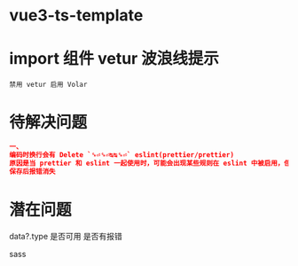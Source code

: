 # vue3-ts-template

# import 组件 vetur 波浪线提示

`禁用 vetur 启用 Volar`

# 待解决问题

```json
一、
编码时换行会有 Delete `␍⏎␍⏎↹↹␍⏎` eslint(prettier/prettier)
原因是当 prettier 和 eslint 一起使用时，可能会出现某些规则在 eslint 中被启用，但与 prettier 的格式化规则不兼容的情况
保存后报错消失
```

# 潜在问题

data?.type 是否可用 是否有报错

sass
